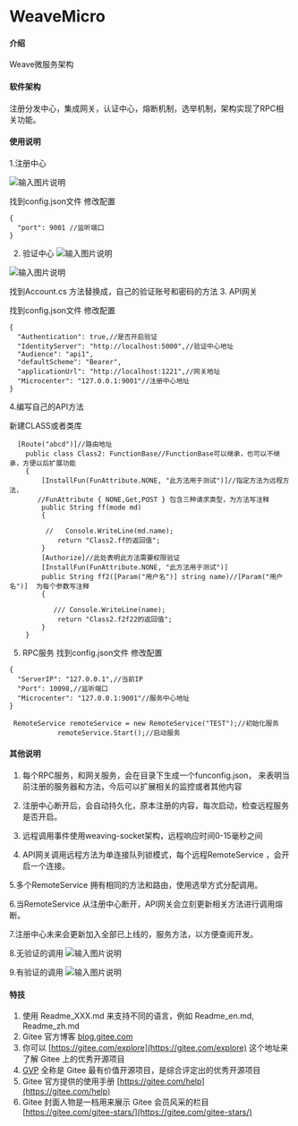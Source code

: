 # WeaveMicro

#### 介绍
Weave微服务架构

#### 软件架构
注册分发中心，集成网关，认证中心，熔断机制，选举机制，架构实现了RPC相关功能。


#### 使用说明
1.注册中心

![输入图片说明](https://images.gitee.com/uploads/images/2021/0115/184458_a18d83c0_598831.png "微信图片_20210115184007.png")

找到config.json文件 修改配置

```
{
  "port": 9001 //监听端口
}
```

2.  验证中心
![输入图片说明](https://images.gitee.com/uploads/images/2021/0115/184038_7eeb9ba6_598831.png "微信图片_20210115184007.png")

![输入图片说明](https://images.gitee.com/uploads/images/2021/0115/184204_75b9d3ca_598831.png "微信图片_20210115184007.png")

找到Account.cs 方法替换成，自己的验证账号和密码的方法
3.  API网关

找到config.json文件 修改配置
```
{
  "Authentication": true,//是否开启验证
  "IdentityServer": "http://localhost:5000",//验证中心地址
  "Audience": "api1",
  "defaultScheme": "Bearer",
  "applicationUrl": "http://localhost:1221",//网关地址
  "Microcenter": "127.0.0.1:9001"//注册中心地址
}
```
4.编写自己的API方法

新建CLASS或者类库

```
  [Route("abcd")]//路由地址
    public class Class2: FunctionBase//FunctionBase可以继承，也可以不继承，方便以后扩展功能
    {
        [InstallFun(FunAttribute.NONE, "此方法用于测试")]//指定方法为远程方法， 
       //FunAttribute { NONE,Get,POST } 包含三种请求类型，为方法写注释
        public String ff(mode md)
        {
          
         //   Console.WriteLine(md.name);
            return "Class2.ff的返回值";
        }
        [Authorize]//此处表明此方法需要权限验证
        [InstallFun(FunAttribute.NONE, "此方法用于测试")]
        public String ff2([Param("用户名")] string name)//[Param("用户名")]  为每个参数写注释
        {

           /// Console.WriteLine(name);
            return "Class2.f2f22的返回值";
        }
    }
```

5.  RPC服务
找到config.json文件 修改配置


```
{
  "ServerIP": "127.0.0.1",//当前IP
  "Port": 10098,//监听端口
  "Microcenter": "127.0.0.1:9001"//服务中心地址
}
```


```
 RemoteService remoteService = new RemoteService("TEST");//初始化服务
            remoteService.Start();//启动服务
```


#### 其他说明

1.  每个RPC服务，和网关服务，会在目录下生成一个funconfig.json，
来表明当前注册的服务器和方法，今后可以扩展相关的监控或者其他内容

2.  注册中心断开后，会自动持久化，原本注册的内容，每次启动，检查远程服务是否开启。

3.  远程调用事件使用weaving-socket架构，远程响应时间0-15毫秒之间
4. API网关调用远程方法为单连接队列锁模式，每个远程RemoteService ，会开启一个连接。

5.多个RemoteService 拥有相同的方法和路由，使用选举方式分配调用。

6.当RemoteService 从注册中心断开，API网关会立刻更新相关方法进行调用熔断。

7.注册中心未来会更新加入全部已上线的，服务方法，以方便查阅开发。

8.无验证的调用
![输入图片说明](https://images.gitee.com/uploads/images/2021/0115/190658_08b771ed_598831.png "微信图片_20210115184007.png")

9.有验证的调用
![输入图片说明](https://images.gitee.com/uploads/images/2021/0115/190741_857a47d3_598831.png "微信图片_20210115190730.png")

#### 特技

1.  使用 Readme\_XXX.md 来支持不同的语言，例如 Readme\_en.md, Readme\_zh.md
2.  Gitee 官方博客 [blog.gitee.com](https://blog.gitee.com)
3.  你可以 [https://gitee.com/explore](https://gitee.com/explore) 这个地址来了解 Gitee 上的优秀开源项目
4.  [GVP](https://gitee.com/gvp) 全称是 Gitee 最有价值开源项目，是综合评定出的优秀开源项目
5.  Gitee 官方提供的使用手册 [https://gitee.com/help](https://gitee.com/help)
6.  Gitee 封面人物是一档用来展示 Gitee 会员风采的栏目 [https://gitee.com/gitee-stars/](https://gitee.com/gitee-stars/)
